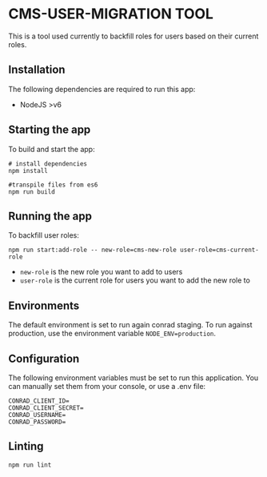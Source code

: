 # CMS-USER-MIGRATION TOOL

This is a tool used currently to backfill roles for users based on their current roles.

## Installation

The following dependencies are required to run this app:
- NodeJS >v6

## Starting the app

To build and start the app:

```
# install dependencies
npm install

#transpile files from es6
npm run build
```

## Running the app

To backfill user roles:

```
npm run start:add-role -- new-role=cms-new-role user-role=cms-current-role
```

- `new-role` is the new role you want to add to users
- `user-role` is the current role for users you want to add the new role to

## Environments

The default environment is set to run again conrad staging. To run against production, use the environment variable `NODE_ENV=production`.

## Configuration

The following environment variables must be set to run this application. You can manually set them from your console, or use a .env file:

```
CONRAD_CLIENT_ID=
CONRAD_CLIENT_SECRET=
CONRAD_USERNAME=
CONRAD_PASSWORD=
```

## Linting

```
npm run lint
```
